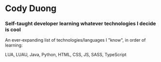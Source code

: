 
# Cody Duong
### Self-taught developer learning whatever technologies I decide is cool
An ever-expanding list of technologies/languages I "know", in order of learning:

LUA, LUAU, Java, Python, HTML, CSS, JS, SASS, TypeScript

<!--
**codyduong/codyduong** is a ✨ _special_ ✨ repository because its `README.md` (this file) appears on your GitHub profile.

Here are some ideas to get you started:

- 🔭 I’m currently working on ...
- 🌱 I’m currently learning ...
- 👯 I’m looking to collaborate on ...
- 🤔 I’m looking for help with ...
- 💬 Ask me about ...
- 📫 How to reach me: ...
- 😄 Pronouns: ...
- ⚡ Fun fact: ...
-->
